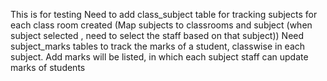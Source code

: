 This is for testing
Need to add class_subject table for tracking subjects for each class room created (Map subjects to classrooms and subject (when subject selected , need to select the staff based on that subject))
Need subject_marks tables to track the marks of a student, classwise in each subject. Add marks will be listed, in which each subject staff can update marks of students

